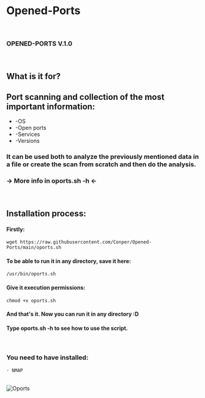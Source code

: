 # Opened-Ports
<br>

### OPENED-PORTS V.1.0
<br>

## What is it for?

<h2>Port scanning and collection of the most important information:</h2>
<ul>
<li>-OS</li>
<li>-Open ports</li>
<li>-Services</li>
<li>-Versions</li>
</ul>

<h3>It can be used both to analyze the previously mentioned data in a file or create the scan from scratch and then do the analysis.       
<h3>→ More info in oports.sh -h ←</h3>
<br>

<h2>Installation process:</h2>
<h4>Firstly:</h4>

```
wget https://raw.githubusercontent.com/Conper/Opened-Ports/main/oports.sh
```
<h4>To be able to run it in any directory, save it here:</h4> 

```/usr/bin/oports.sh```
<h4>Give it execution permissions:</h4> 

```
chmod +x oports.sh
```

<h4>And that's it. Now you can run it in any directory :D</h4>
<h4>Type oports.sh -h to see how to use the script.</h4>
<br>
<h3>You need to have installed:</h3>

 ```· NMAP```
<br><br>

![Oports](https://github.com/Conper/Opened-Ports/assets/79358509/5568668b-99fe-458a-87ef-51fb0129976c)

